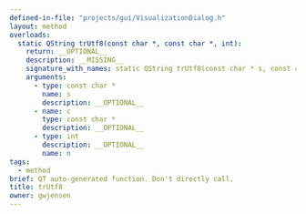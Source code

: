```yaml
---
defined-in-file: "projects/gui/VisualizationDialog.h"
layout: method
overloads:
  static QString trUtf8(const char *, const char *, int):
    return: __OPTIONAL__
    description: __MISSING__
    signature_with_names: static QString trUtf8(const char * s, const char * c, int n)
    arguments:
      - type: const char *
        name: s
        description: __OPTIONAL__
      - name: c
        type: const char *
        description: __OPTIONAL__
      - type: int
        description: __OPTIONAL__
        name: n
tags:
  - method
brief: QT auto-generated function. Don't directly call.
title: trUtf8
owner: gwjensen
---
```

